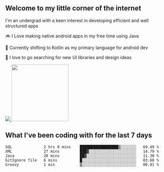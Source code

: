 ## Welcome to my little corner of the internet
I'm an undergrad with a keen interest in developing efficient and well structured apps

🚲 I Love making native android apps in my free time using Java

🌄 Currently shifting to Kotlin as my primary language for android dev

🔮  I love to go searching for new UI libraries and design ideas

<a href="">
  <img src="https://komarev.com/ghpvc/?username=ade3l&style=flat-square" />
</a>

<img height="180em" src="https://github-readme-stats-eight-theta.vercel.app/api/top-langs/?username=ade3l&langs_count=7&theme=cobalt&layout=compact"/>

## What I've been coding with for the last 7 days
<!--START_SECTION:waka-->
```text
SQL              2 hrs 9 mins    █████████████████▒░░░░░░░   69.49 % 
XML              27 mins         ███▓░░░░░░░░░░░░░░░░░░░░░   14.79 % 
Java             20 mins         ██▓░░░░░░░░░░░░░░░░░░░░░░   11.30 % 
GitIgnore file   6 mins          █░░░░░░░░░░░░░░░░░░░░░░░░   03.60 % 
Groovy           1 min           ▒░░░░░░░░░░░░░░░░░░░░░░░░   00.81 % 
```
<!--END_SECTION:waka-->

